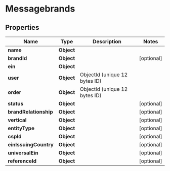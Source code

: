

# Messagebrands


## Properties

| Name | Type | Description | Notes |
|------------ | ------------- | ------------- | -------------|
|**name** | **Object** |  |  |
|**brandId** | **Object** |  |  [optional] |
|**ein** | **Object** |  |  |
|**user** | **Object** | ObjectId (unique 12 bytes ID) |  |
|**order** | **Object** | ObjectId (unique 12 bytes ID) |  |
|**status** | **Object** |  |  [optional] |
|**brandRelationship** | **Object** |  |  [optional] |
|**vertical** | **Object** |  |  [optional] |
|**entityType** | **Object** |  |  [optional] |
|**cspId** | **Object** |  |  [optional] |
|**einIssuingCountry** | **Object** |  |  [optional] |
|**universalEin** | **Object** |  |  [optional] |
|**referenceId** | **Object** |  |  [optional] |



